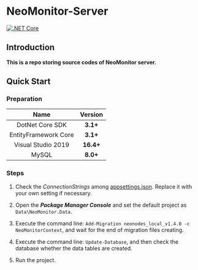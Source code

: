 # **NeoMonitor-Server**

[![.NET Core](https://img.shields.io/badge/.NET%20Core-%203.1-brightgreen)][DotNetCoreUrl]

[DotNetCoreUrl]: https://dotnet.microsoft.com/download

## **Introduction**

**This is a repo storing source codes of NeoMonitor server.**

## **Quick Start**

### Preparation

| Name | Version |
| :-: | :-: |
| DotNet Core SDK | __3.1+__ |
| EntityFramework Core | __3.1+__ |
| Visual Studio 2019 | __16.4+__ |
| MySQL | __8.0+__ |

### Steps

1. Check the *ConnectionStrings* among [appsettings.json](https://github.com/alienworks/NeoMonitor-Server/blob/master/NodeMonitor/appsettings.json). Replace it with your own setting if necessary.

2. Open the ***Package Manager Console*** and set the default project as `Data\NeoMonitor.Data`.

3. Execute the command line: `Add-Migration neonodes_local_v1.4.0 -c NeoMonitorContext`, and wait for the end of migration files creating.

4. Execute the command line: `Update-Database`, and then check the database whether the data tables are created.

5. Run the project.
